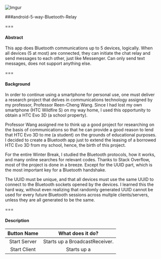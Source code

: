 ![Imgur](http://i.imgur.com/aZYUgtK.png)

###android-5-way-Bluetooth-Relay

===

#### Abstract

This app does Bluetooth communications up to 5 devices, logically. When all devices (5 at most) are connected, they can initiate the chat relay and send messages to each other, just like Messenger. Can only send text messages, does not support anything else.

===

#### Background

In order to continue using a smartphone for personal use, one must deliver a research project that delves in communications technology assigned by my professor, Professor Reen-Cheng Wang. Since I had lost my own smartphone (HTC Wildfire S) on my way home, I used this opportunity to obtain a HTC Evo 3D (a school property). 

Professor Wang assigned me to think up a good project for researching on the basis of communications so that he can provide a good reason to lend that HTC Evo 3D to me (a student) on the grounds of educational purposes. I decided to create a Bluetooth app just to extend the leasing of a borrowed HTC Evo 3D from my school, hence, the birth of this project.

For the entire Winter Break, I studied the Bluetooth protocols, how it works, and many online searches for relevant codes. Thanks to Stack Overflow, most of the project is done in a breeze. Except for the UUID part, which is the most important key for a Bluetooth handshake.

The UUID must be unique, and that all devices must use the same UUID to connect to the Bluetooth sockets opened by the devices. I learned this the hard way, without even realizing that randomly generated UUID cannot be used for every future Bluetooth sessions across multple clients/servers, unless they are all generated to be the same.

===

#### Description

| Button Name | What does it do? |
|:---:|:---:|
| Start Server | Starts up a BroadcastReceiver. |
| Start Client | Starts up a 